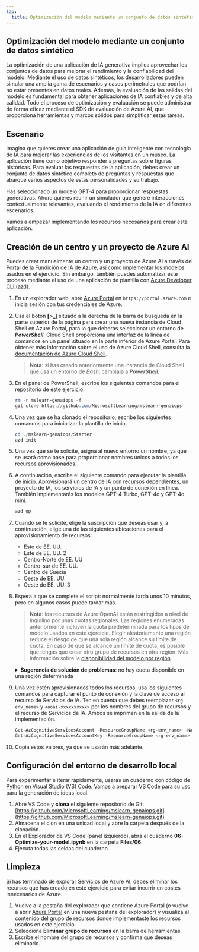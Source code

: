 ```yaml
---
lab:
  title: Optimización del modelo mediante un conjunto de datos sintético
---
```


## Optimización del modelo mediante un conjunto de datos sintético

La optimización de una aplicación de IA generativa implica aprovechar los conjuntos de datos para mejorar el rendimiento y la confiabilidad del modelo. Mediante el uso de datos sintéticos, los desarrolladores pueden simular una amplia gama de escenarios y casos perimetrales que podrían no estar presentes en datos reales. Además, la evaluación de las salidas del modelo es fundamental para obtener aplicaciones de IA confiables y de alta calidad. Todo el proceso de optimización y evaluación se puede administrar de forma eficaz mediante el SDK de evaluación de Azure AI, que proporciona herramientas y marcos sólidos para simplificar estas tareas.

## Escenario

Imagina que quieres crear una aplicación de guía inteligente con tecnología de IA para mejorar las experiencias de los visitantes en un museo. La aplicación tiene como objetivo responder a preguntas sobre figuras históricas. Para evaluar las respuestas de la aplicación, debes crear un conjunto de datos sintético completo de preguntas y respuestas que abarque varios aspectos de estas personalidades y su trabajo.

Has seleccionado un modelo GPT-4 para proporcionar respuestas generativas. Ahora quieres reunir un simulador que genere interacciones contextualmente relevantes, evaluando el rendimiento de la IA en diferentes escenarios.

Vamos a empezar implementando los recursos necesarios para crear esta aplicación.

## Creación de un centro y un proyecto de Azure AI

Puedes crear manualmente un centro y un proyecto de Azure AI a través del Portal de la Fundición de IA de Azure, así como implementar los modelos usados en el ejercicio. Sin embargo, también puedes automatizar este proceso mediante el uso de una aplicación de plantilla con [Azure Developer CLI (azd)](https://aka.ms/azd).

1. En un explorador web, abre [Azure Portal](https://portal.azure.com) en `https://portal.azure.com` e inicia sesión con tus credenciales de Azure.

1. Usa el botón **[\>_]** situado a la derecha de la barra de búsqueda en la parte superior de la página para crear una nueva instancia de Cloud Shell en Azure Portal, para lo que deberás seleccionar un entorno de ***PowerShell***. Cloud Shell proporciona una interfaz de la línea de comandos en un panel situado en la parte inferior de Azure Portal. Para obtener más información sobre el uso de Azure Cloud Shell, consulta la [documentación de Azure Cloud Shell](https://docs.microsoft.com/azure/cloud-shell/overview).

    > **Nota**: si has creado anteriormente una instancia de Cloud Shell que usa un entorno de *Bash*, cámbiala a ***PowerShell***.

1. En el panel de PowerShell, escribe los siguientes comandos para el repositorio de este ejercicio:

     ```powershell
    rm -r mslearn-genaiops -f
    git clone https://github.com/MicrosoftLearning/mslearn-genaiops
     ```

1. Una vez que se ha clonado el repositorio, escribe los siguientes comandos para inicializar la plantilla de inicio.

     ```powershell
    cd ./mslearn-genaiops/Starter
    azd init
     ```

1. Una vez que se te solicite, asigna al nuevo entorno un nombre, ya que se usará como base para proporcionar nombres únicos a todos los recursos aprovisionados.

1. A continuación, escribe el siguiente comando para ejecutar la plantilla de inicio. Aprovisionará un centro de IA con recursos dependientes, un proyecto de IA, los servicios de IA y un punto de conexión en línea. También implementarás los modelos GPT-4 Turbo, GPT-4o y GPT-4o mini.

     ```powershell
    azd up  
     ```

1. Cuando se te solicite, elige la suscripción que deseas usar y, a continuación, elige una de las siguientes ubicaciones para el aprovisionamiento de recursos:
   - Este de EE. UU.
   - Este de EE. UU. 2
   - Centro-Norte de EE. UU
   - Centro-sur de EE. UU.
   - Centro de Suecia
   - Oeste de EE. UU.
   - Oeste de EE. UU. 3

1. Espera a que se complete el script: normalmente tarda unos 10 minutos, pero en algunos casos puede tardar más.

    > **Nota**: los recursos de Azure OpenAI están restringidos a nivel de inquilino por unas cuotas regionales. Las regiones enumeradas anteriormente incluyen la cuota predeterminada para los tipos de modelo usados en este ejercicio. Elegir aleatoriamente una región reduce el riesgo de que una sola región alcance su límite de cuota. En caso de que se alcance un límite de cuota, es posible que tengas que crear otro grupo de recursos en otra región. Más información sobre la [disponibilidad del modelo por región](https://learn.microsoft.com/en-us/azure/ai-services/openai/concepts/models?tabs=standard%2Cstandard-chat-completions#global-standard-model-availability)

    <details>
      <summary><b>Sugerencia de solución de problemas</b>: no hay cuota disponible en una región determinada</summary>
        <p>Si recibes un error de implementación para cualquiera de los modelos debido a que no hay una cuota disponible en la región elegida, prueba a ejecutar los comandos siguientes:</p>
        <ul>
          <pre><code>azd env set AZURE_ENV_NAME new_env_name
   azd env set AZURE_RESOURCE_GROUP new_rg_name
   azd env set AZURE_LOCATION new_location
   azd up</code></pre>
        Reemplaza <code>new_env_name</code>, <code>new_rg_name</code> y <code>new_location</code> por nuevos valores. La nueva ubicación deberá ser una de las regiones enumeradas al principio del ejercicio, por ejemplo <code>eastus2</code>, <code>northcentralus</code>, etc.
        </ul>
    </details>

1. Una vez estén aprovisionados todos los recursos, usa los siguientes comandos para capturar el punto de conexión y la clave de acceso al recurso de Servicios de IA. Ten en cuenta que debes reemplazar `<rg-env_name>` y `<aoai-xxxxxxxxxx>` por los nombres del grupo de recursos y el recurso de Servicios de IA. Ambos se imprimen en la salida de la implementación.

     ```powershell
    Get-AzCognitiveServicesAccount -ResourceGroupName <rg-env_name> -Name <aoai-xxxxxxxxxx> | Select-Object -Property endpoint
    Get-AzCognitiveServicesAccountKey -ResourceGroupName <rg-env_name> -Name <aoai-xxxxxxxxxx> | Select-Object -Property Key1
     ```

1. Copia estos valores, ya que se usarán más adelante.

## Configuración del entorno de desarrollo local

Para experimentar e iterar rápidamente, usarás un cuaderno con código de Python en Visual Studio (VS) Code. Vamos a preparar VS Code para su uso para la generación de ideas local.

1. Abre VS Code y **clona** el siguiente repositorio de Git: [https://github.com/MicrosoftLearning/mslearn-genaiops.git](https://github.com/MicrosoftLearning/mslearn-genaiops.git)
1. Almacena el clon en una unidad local y abre la carpeta después de la clonación.
1. En el Explorador de VS Code (panel izquierdo), abra el cuaderno **06-Optimize-your-model.ipynb** en la carpeta **Files/06**.
1. Ejecuta todas las celdas del cuaderno.

## Limpieza

Si has terminado de explorar Servicios de Azure AI, debes eliminar los recursos que has creado en este ejercicio para evitar incurrir en costes innecesarios de Azure.

1. Vuelve a la pestaña del explorador que contiene Azure Portal (o vuelve a abrir [Azure Portal](https://portal.azure.com?azure-portal=true) en una nueva pestaña del explorador) y visualiza el contenido del grupo de recursos donde implementaste los recursos usados en este ejercicio.
1. Selecciona **Eliminar grupo de recursos** en la barra de herramientas.
1. Escribe el nombre del grupo de recursos y confirma que deseas eliminarlo.
